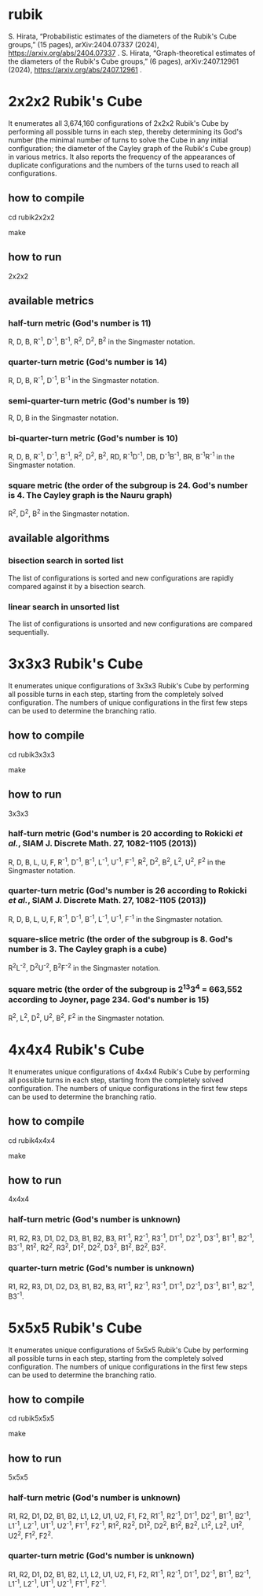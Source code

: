 # rubik

S. Hirata, “Probabilistic estimates of the diameters of the Rubik's Cube groups,” (15 pages), arXiv:2404.07337 (2024), https://arxiv.org/abs/2404.07337 .
S. Hirata, “Graph-theoretical estimates of the diameters of the Rubik's Cube groups,” (6 pages), arXiv:2407.12961 (2024), https://arxiv.org/abs/2407.12961 .

# 2x2x2 Rubik's Cube

It enumerates all 3,674,160 configurations of 2x2x2 Rubik's Cube by performing all possible turns in each step, thereby determining its God's number (the minimal number of turns to solve the Cube in any initial configuration; the diameter of the Cayley graph of the Rubik's Cube group) in various metrics. It also reports the frequency of the appearances of duplicate configurations and the numbers of the turns used to reach all configurations.

## how to compile
cd rubik2x2x2

make

## how to run
2x2x2

## available metrics

### half-turn metric (God's number is 11)
R, D, B, R<sup>-1</sup>, D<sup>-1</sup>, B<sup>-1</sup>, R<sup>2</sup>, D<sup>2</sup>, B<sup>2</sup> in the Singmaster notation.

### quarter-turn metric (God's number is 14)
R, D, B, R<sup>-1</sup>, D<sup>-1</sup>, B<sup>-1</sup> in the Singmaster notation.

### semi-quarter-turn metric (God's number is 19)
R, D, B in the Singmaster notation.

### bi-quarter-turn metric (God's number is 10)
R, D, B, R<sup>-1</sup>, D<sup>-1</sup>, B<sup>-1</sup>, R<sup>2</sup>, D<sup>2</sup>, B<sup>2</sup>, RD, R<sup>-1</sup>D<sup>-1</sup>, DB, D<sup>-1</sup>B<sup>-1</sup>, BR, B<sup>-1</sup>R<sup>-1</sup> in the Singmaster notation.

### square metric (the order of the subgroup is 24. God's number is 4. The Cayley graph is the Nauru graph)
R<sup>2</sup>, D<sup>2</sup>, B<sup>2</sup> in the Singmaster notation.

## available algorithms

### bisection search in sorted list
The list of configurations is sorted and new configurations are rapidly compared against it by a bisection search.

### linear search in unsorted list
The list of configurations is unsorted and new configurations are compared sequentially.

# 3x3x3 Rubik's Cube

It enumerates unique configurations of 3x3x3 Rubik's Cube by performing all possible turns in each step, starting from the completely solved configuration. The numbers of unique configurations in the first few steps can be used to determine the branching ratio.

## how to compile
cd rubik3x3x3

make

## how to run
3x3x3

### half-turn metric (God's number is 20 according to Rokicki <i>et al.</i>, SIAM J. Discrete Math. <b>27</b>, 1082-1105 (2013))
R, D, B, L, U, F, R<sup>-1</sup>, D<sup>-1</sup>, B<sup>-1</sup>, L<sup>-1</sup>, U<sup>-1</sup>, F<sup>-1</sup>, R<sup>2</sup>, D<sup>2</sup>, B<sup>2</sup>, L<sup>2</sup>, U<sup>2</sup>, F<sup>2</sup> in the Singmaster notation.

### quarter-turn metric (God's number is 26 according to Rokicki <i>et al.</i>, SIAM J. Discrete Math. <b>27</b>, 1082-1105 (2013))
R, D, B, L, U, F, R<sup>-1</sup>, D<sup>-1</sup>, B<sup>-1</sup>, L<sup>-1</sup>, U<sup>-1</sup>, F<sup>-1</sup> in the Singmaster notation.

### square-slice metric (the order of the subgroup is 8. God's number is 3. The Cayley graph is a cube)
R<sup>2</sup>L<sup>-2</sup>, D<sup>2</sup>U<sup>-2</sup>, B<sup>2</sup>F<sup>-2</sup> in the Singmaster notation.

### square metric (the order of the subgroup is 2<sup>13</sup>3<sup>4</sup> = 663,552 according to Joyner, page 234. God's number is 15)
R<sup>2</sup>, L<sup>2</sup>, D<sup>2</sup>, U<sup>2</sup>, B<sup>2</sup>, F<sup>2</sup> in the Singmaster notation.

# 4x4x4 Rubik's Cube

It enumerates unique configurations of 4x4x4 Rubik's Cube by performing all possible turns in each step, starting from the completely solved configuration. The numbers of unique configurations in the first few steps can be used to determine the branching ratio.

## how to compile
cd rubik4x4x4

make

## how to run
4x4x4

### half-turn metric (God's number is unknown)
R1, R2, R3, D1, D2, D3, B1, B2, B3, R1<sup>-1</sup>, R2<sup>-1</sup>, R3<sup>-1</sup>, D1<sup>-1</sup>, D2<sup>-1</sup>, D3<sup>-1</sup>, B1<sup>-1</sup>, B2<sup>-1</sup>, B3<sup>-1</sup>, R1<sup>2</sup>, R2<sup>2</sup>, R3<sup>2</sup>, D1<sup>2</sup>, D2<sup>2</sup>, D3<sup>2</sup>, B1<sup>2</sup>, B2<sup>2</sup>, B3<sup>2</sup>.

### quarter-turn metric (God's number is unknown)
R1, R2, R3, D1, D2, D3, B1, B2, B3, R1<sup>-1</sup>, R2<sup>-1</sup>, R3<sup>-1</sup>, D1<sup>-1</sup>, D2<sup>-1</sup>, D3<sup>-1</sup>, B1<sup>-1</sup>, B2<sup>-1</sup>, B3<sup>-1</sup>.

# 5x5x5 Rubik's Cube

It enumerates unique configurations of 5x5x5 Rubik's Cube by performing all possible turns in each step, starting from the completely solved configuration. The numbers of unique configurations in the first few steps can be used to determine the branching ratio.

## how to compile
cd rubik5x5x5

make

## how to run
5x5x5

### half-turn metric (God's number is unknown)
R1, R2, D1, D2, B1, B2, L1, L2, U1, U2, F1, F2, R1<sup>-1</sup>, R2<sup>-1</sup>, D1<sup>-1</sup>, D2<sup>-1</sup>, B1<sup>-1</sup>, B2<sup>-1</sup>, L1<sup>-1</sup>, L2<sup>-1</sup>, U1<sup>-1</sup>, U2<sup>-1</sup>, F1<sup>-1</sup>, F2<sup>-1</sup>, R1<sup>2</sup>, R2<sup>2</sup>, D1<sup>2</sup>, D2<sup>2</sup>, B1<sup>2</sup>, B2<sup>2</sup>, L1<sup>2</sup>, L2<sup>2</sup>, U1<sup>2</sup>, U2<sup>2</sup>, F1<sup>2</sup>, F2<sup>2</sup>.

### quarter-turn metric (God's number is unknown)
R1, R2, D1, D2, B1, B2, L1, L2, U1, U2, F1, F2, R1<sup>-1</sup>, R2<sup>-1</sup>, D1<sup>-1</sup>, D2<sup>-1</sup>, B1<sup>-1</sup>, B2<sup>-1</sup>, L1<sup>-1</sup>, L2<sup>-1</sup>, U1<sup>-1</sup>, U2<sup>-1</sup>, F1<sup>-1</sup>, F2<sup>-1</sup>.

